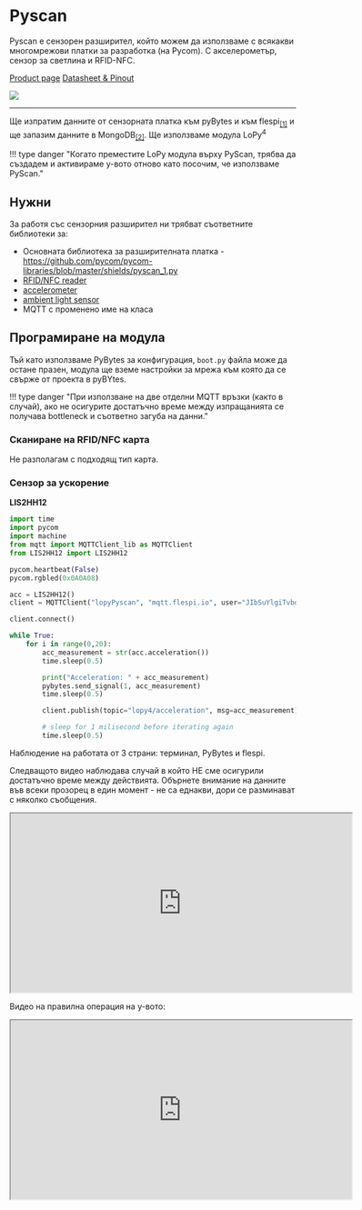 # Pyscan

Pyscan е сензорен разширител, който можем да използваме с всякакви многомрежови платки за разработка (на Pycom). С акселерометър, сензор за светлина и RFID-NFC.

[Product page](https://docs.pycom.io/datasheets/expansionboards/pyscan/)
[Datasheet & Pinout](https://docs.pycom.io/gitbook/assets/pyscan-pinout.pdf)

![](https://pycom.io/wp-content/uploads/2020/03/Website-Product-Shots-Pyscan-front.png)

---

Ще изпратим данните от сензорната платка към pyBytes и към flespi<sub>[[1]](http://localhost:8000/IoT-dev-setup/devices/lopy4/#pybytes-third-party-mqtt-broker)</sub> и ще запазим данните в MongoDB<sub>[[2]](http://localhost:8000/IoT-dev-setup/devices/lopy4/#python)</sub>. Ще използваме модула LoPy<sup>4</sup>



<!-- !!! type danger "Преди да преместите LoPy модула върху PyScan, използвайте PyCom Firmware Update Tool-a за да форматирате паметта, без да активирате у-вото." -->

!!! type danger "Когато преместите LoPy модула върху PyScan, трябва да създадем и активираме у-вото отново като посочим, че използваме PyScan."

## Нужни

За работя със сензорния разширител ни трябват съответните библиотеки за:

- Основната библиотека за разширителната платка - https://github.com/pycom/pycom-libraries/blob/master/shields/pyscan_1.py
- [RFID/NFC reader](https://github.com/pycom/pycom-libraries/blob/master/shields/lib/MFRC630.py)
- [accelerometer](https://github.com/pycom/pycom-libraries/blob/master/shields/lib/LIS2HH12.py)
- [ambient light sensor](https://github.com/pycom/pycom-libraries/blob/master/shields/lib/LTR329ALS01.py)
- MQTT с променено име на класа

## Програмиране на модула
Тъй като използваме PyBytes за конфигурация, `boot.py` файла може да остане празен, модула ще вземе настройки за мрежа към която да се свърже от проекта в pyBYtes.

!!! type danger "При използване на две отделни MQTT връзки (както в случай), ако не осигурите достатъчно време между изпращанията се получава bottleneck и съответно загуба на данни."

### Сканиране на RFID/NFC карта
Не разполагам с подходящ тип карта.

### Сензор за ускорение
**LIS2HH12**

```python
import time
import pycom
import machine
from mqtt import MQTTClient_lib as MQTTClient
from LIS2HH12 import LIS2HH12

pycom.heartbeat(False)
pycom.rgbled(0x0A0A08)

acc = LIS2HH12()
client = MQTTClient("lopyPyscan", "mqtt.flespi.io", user="JIbSuYlgiTvbdhIviQoWoDy5lPZJ9y5I45rpRAtZkOZnVxG1bTNqmblyPa7My0jr",password="", port=1883)

client.connect()

while True:
    for i in range(0,20):
        acc_measurement = str(acc.acceleration())
        time.sleep(0.5)

        print("Acceleration: " + acc_measurement)
        pybytes.send_signal(1, acc_measurement)
        time.sleep(0.5)

        client.publish(topic="lopy4/acceleration", msg=acc_measurement)

        # sleep for 1 milisecond before iterating again
        time.sleep(0.5)
```

Наблюдение на работата от 3 страни: терминал, PyBytes и flespi.

Следващото видео наблюдава случай в който НЕ сме осигурили достатъчно време между действията. Обърнете внимание на данните във всеки прозорец в един момент - не са еднакви, дори се разминават с няколко съобщения.

<iframe width="600" height="315"
  src="https://user-images.githubusercontent.com/47386361/148767149-9d6d4338-6669-4601-a740-a34cec6069cb.mp4">
</iframe>

Видео на правилна операция на у-вото:

<iframe width="600" height="315"
  src="https://user-images.githubusercontent.com/47386361/148767398-0831e94d-ae92-4b60-8640-4c11c6901399.mp4">
</iframe>
